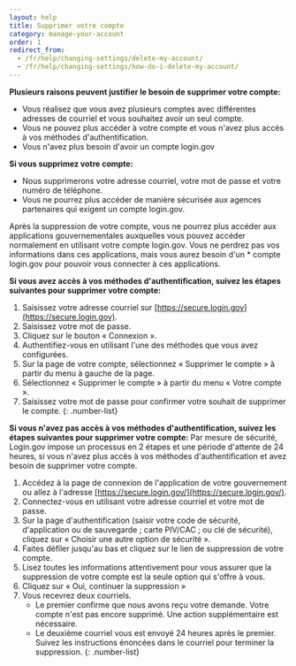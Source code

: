 ```yaml
---
layout: help
title: Supprimer votre compte
category: manage-your-account
order: 1
redirect_from:
  - /fr/help/changing-settings/delete-my-account/
  - /fr/help/changing-settings/how-do-i-delete-my-account/
---
```


__Plusieurs raisons peuvent justifier le besoin de supprimer votre compte:__
* Vous réalisez que vous avez plusieurs comptes avec différentes adresses de courriel et vous souhaitez avoir un seul compte.
* Vous ne pouvez plus accéder à votre compte et vous n'avez plus accès à vos méthodes d'authentification.
* Vous n'avez plus besoin d'avoir un compte login.gov

__Si vous supprimez votre compte:__
* Nous supprimerons votre adresse courriel, votre mot de passe et votre numéro de téléphone.
* Vous ne pourrez plus accéder de manière sécurisée aux agences partenaires qui exigent un compte login.gov.

Après la suppression de votre compte, vous ne pourrez plus accéder aux applications gouvernementales auxquelles vous pouvez accéder
normalement en utilisant votre compte login.gov. Vous ne perdrez pas vos informations dans ces applications, mais vous aurez besoin d'un * compte login.gov pour pouvoir vous connecter à ces applications.

__Si vous avez accès à vos méthodes d'authentification, suivez les étapes suivantes pour supprimer votre compte:__
1. Saisissez votre adresse courriel sur [https://secure.login.gov](https://secure.login.gov).
1. Saisissez votre mot de passe.
1. Cliquez sur le bouton « Connexion ».
1. Authentifiez-vous en utilisant l'une des méthodes que vous avez configurées.
1. Sur la page de votre compte, sélectionnez « Supprimer le compte » à partir du menu à gauche de la page.
1. Sélectionnez « Supprimer le compte » à partir du menu « Votre compte ».
1. Saisissez votre mot de passe pour confirmer votre souhait de supprimer le compte.
{: .number-list}

__Si vous n'avez pas accès à vos méthodes d'authentification, suivez les étapes suivantes pour supprimer votre compte:__
Par mesure de sécurité, Login.gov impose un processus en 2 étapes et une période d'attente de 24 heures, si vous n'avez plus accès à vos méthodes d'authentification et avez besoin de supprimer votre compte.

1. Accédez à la page de connexion de l'application de votre gouvernement ou allez à l'adresse [https://secure.login.gov/](https://secure.login.gov/).
1. Connectez-vous en utilisant votre adresse courriel et votre mot de passe.
1. Sur la page d'authentification (saisir votre code de sécurité, d'application ou de sauvegarde ; carte PIV/CAC ; ou clé de sécurité), cliquez sur « Choisir une autre option de sécurité ».
1. Faites défiler jusqu'au bas et cliquez sur le lien de suppression de votre compte.
1. Lisez toutes les informations attentivement pour vous assurer que la suppression de votre compte est la seule option qui s'offre à vous.
1. Cliquez sur « Oui, continuer la suppression »
1. Vous recevrez deux courriels.
    * Le premier confirme que nous avons reçu votre demande. Votre compte n'est pas encore supprimé. Une action supplémentaire est nécessaire.
    * Le deuxième courriel vous est envoyé 24 heures après le premier. Suivez les instructions énoncées dans le courriel pour terminer la suppression.
{: .number-list}
